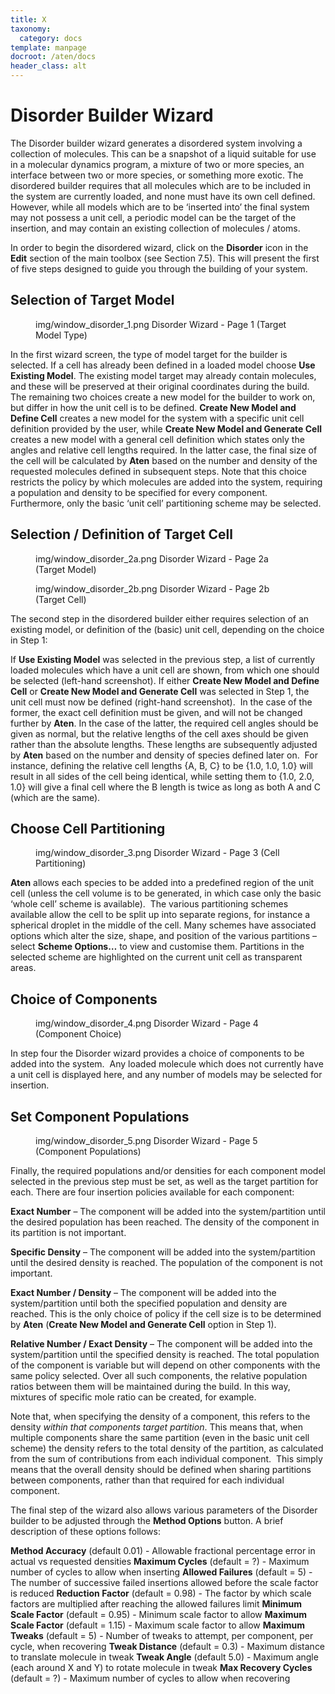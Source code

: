 ```yaml
---
title: X
taxonomy:
  category: docs
template: manpage
docroot: /aten/docs
header_class: alt
---
```



# Disorder Builder Wizard

The Disorder builder wizard generates a disordered system involving a collection of molecules. This can be a snapshot of a liquid suitable for use in a molecular dynamics program, a mixture of two or more species, an interface between two or more species, or something more exotic. The disordered builder requires that all molecules which are to be included in the system are currently loaded, and none must have its own cell defined.  However, while all models which are to be ‘inserted into’ the final system may not possess a unit cell, a periodic model can be the target of the insertion, and may contain an existing collection of molecules / atoms.

In order to begin the disordered wizard, click on the **Disorder** icon in the **Edit** section of the main toolbox (see Section 7.5). This will present the first of five steps designed to guide you through the building of your system. 

## Selection of Target Model

<figure>
  <image>img/window_disorder_1.png</image>
  <caption>Disorder Wizard - Page 1 (Target Model Type)</caption>
</figure>

In the first wizard screen, the type of model target for the builder is selected. If a cell has already been defined in a loaded model choose **Use Existing Model**. The existing model target may already contain molecules, and these will be preserved at their original coordinates during the build. The remaining two choices create a new model for the builder to work on, but differ in how the unit cell is to be defined. **Create New Model and Define Cell** creates a new model for the system with a specific unit cell definition provided by the user, while **Create New Model and Generate Cell** creates a new model with a general cell definition which states only the angles and relative cell lengths required. In the latter case, the final size of the cell will be calculated by **Aten** based on the number and density of the requested molecules defined in subsequent steps. Note that this choice restricts the policy by which molecules are added into the system, requiring a population and density to be specified for every component.  Furthermore, only the basic ‘unit cell’ partitioning scheme may be selected.



## Selection / Definition of Target Cell

<figure>
  <image>img/window_disorder_2a.png</image>
  <caption>Disorder Wizard - Page 2a (Target Model)</caption>
</figure>

<figure>
  <image>img/window_disorder_2b.png</image>
  <caption>Disorder Wizard - Page 2b (Target Cell)</caption>
</figure>

The second step in the disordered builder either requires selection of an existing model, or definition of the (basic) unit cell, depending on the choice in Step 1:

If **Use Existing Model** was selected in the previous step, a list of currently loaded molecules which have a unit cell are shown, from which one should be selected (left-hand screenshot). If either **Create New Model and Define Cell** or **Create New Model and Generate Cell** was selected in Step 1, the unit cell must now be defined (right-hand screenshot).  In the case of the former, the exact cell definition must be given, and will not be changed further by **Aten**. In the case of the latter, the required cell angles should be given as normal, but the relative lengths of the cell axes should be given rather than the absolute lengths. These lengths are subsequently adjusted by **Aten** based on the number and density of species defined later on.  For instance, defining the relative cell lengths {A, B, C} to be {1.0, 1.0, 1.0} will result in all sides of the cell being identical, while setting them to {1.0, 2.0, 1.0} will give a final cell where the B length is twice as long as both A and C (which are the same).

## Choose Cell Partitioning

<figure>
  <image>img/window_disorder_3.png</image>
  <caption>Disorder Wizard - Page 3 (Cell Partitioning)</caption>
</figure>

**Aten** allows each species to be added into a predefined region of the unit cell (unless the cell volume is to be generated, in which case only the basic ‘whole cell’ scheme is available).  The various partitioning schemes available allow the cell to be split up into separate regions, for instance a spherical droplet in the middle of the cell. Many schemes have associated options which alter the size, shape, and position of the various partitions – select **Scheme Options…** to view and customise them. Partitions in the selected scheme are highlighted on the current unit cell as transparent areas.

## Choice of Components

<figure>
  <image>img/window_disorder_4.png</image>
  <caption>Disorder Wizard - Page 4 (Component Choice)</caption>
</figure>

In step four the Disorder wizard provides a choice of components to be added into the system.  Any loaded molecule which does not currently have a unit cell is displayed here, and any number of models may be selected for insertion.

## Set Component Populations

<figure>
  <image>img/window_disorder_5.png</image>
  <caption>Disorder Wizard - Page 5 (Component Populations)</caption>
</figure>

Finally, the required populations and/or densities for each component model selected in the previous step must be set, as well as the target partition for each. There are four insertion policies available for each component:

**Exact Number** – The component will be added into the system/partition until the desired population has been reached. The density of the component in its partition is not important.

**Specific Density** – The component will be added into the system/partition until the desired density is reached. The population of the component is not important.

**Exact Number / Density** – The component will be added into the system/partition until both the specified population and density are reached. This is the only choice of policy if the cell size is to be determined by **Aten** (**Create New Model and Generate Cell** option in Step 1).

**Relative Number / Exact Density** – The component will be added into the system/partition until the specified density is reached. The total population of the component is variable but will depend on other components with the same policy selected. Over all such components, the relative population ratios between them will be maintained during the build. In this way, mixtures of specific mole ratio can be created, for example.

Note that, when specifying the density of a component, this refers to the density _within that components target partition_. This means that, when multiple components share the same partition (even in the basic unit cell scheme) the density refers to the total density of the partition, as calculated from the sum of contributions from each individual component.  This simply means that the overall density should be defined when sharing partitions between components, rather than that required for each individual component.

The final step of the wizard also allows various parameters of the Disorder builder to be adjusted through the **Method Options** button. A brief description of these options follows:

**Method Accuracy** (default 0.01) - Allowable fractional percentage error in actual vs requested densities
**Maximum Cycles** (default = ?) - Maximum number of cycles to allow when inserting
**Allowed Failures** (default = 5) - The number of successive failed insertions allowed before the scale factor is reduced
**Reduction Factor** (default = 0.98) - The factor by which scale factors are multiplied after reaching the allowed failures limit
**Minimum Scale Factor** (default = 0.95) - Minimum scale factor to allow
**Maximum Scale Factor** (default = 1.15) - Maximum scale factor to allow
**Maximum Tweaks** (default = 5) - Number of tweaks to attempt, per component, per cycle, when recovering
**Tweak Distance** (default = 0.3) - Maximum distance to translate molecule in tweak
**Tweak Angle** (default 5.0) - Maximum angle (each around X and Y) to rotate molecule in tweak
**Max Recovery Cycles** (default = ?) - Maximum number of cycles to allow when recovering


